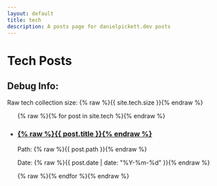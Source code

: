 ```yaml
---
layout: default
title: tech
description: A posts page for danielpickett.dev posts
---
```


<div class="tech-page">
  <h1>Tech Posts</h1>
  
  <div class="debug">
    <h2>Debug Info:</h2>
    <p>Raw tech collection size: {% raw %}{{ site.tech.size }}{% endraw %}</p>
  </div>

  <ul class="post-list">
    {% raw %}{% for post in site.tech %}{% endraw %}
      <li>
        <h3>
          <a href="{% raw %}{{ post.url }}{% endraw %}">{% raw %}{{ post.title }}{% endraw %}</a>
        </h3>
        <p>Path: {% raw %}{{ post.path }}{% endraw %}</p>
        <p>Date: {% raw %}{{ post.date | date: "%Y-%m-%d" }}{% endraw %}</p>
      </li>
    {% raw %}{% endfor %}{% endraw %}
  </ul>
</div>
